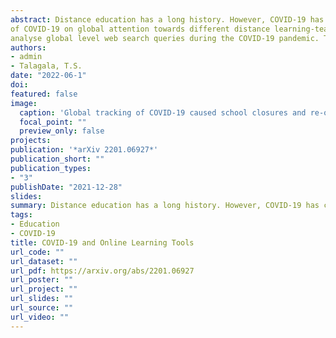 ```yaml
---
abstract: Distance education has a long history. However, COVID-19 has created a new era of distance education. Due to the increasing demand, various distance learning solutions have been introduced for different distance education purposes. In this study, we investigated the impact
of COVID-19 on global attention towards different distance learning-teaching tools. We used Google Trend search queries as a proxy to quantify the popularity and public interest towards different distance education solutions. Both visual and analytical approaches were used to
analyse global level web search queries during the COVID-19 pandemic. This can provide a fast first step guide to identifying the most popular online learning tools available for different educational purposes. The results allow the teachers to narrow down the search space and deepen their exploration of prominent distance education solutions to support their online teaching. The R code and data to reproduce the results of this work are available in the online supplementary materials.
authors:
- admin 
- Talagala, T.S.
date: "2022-06-1"
doi: 
featured: false
image:
  caption: 'Global tracking of COVID-19 caused school closures and re-openings'
  focal_point: ""
  preview_only: false
projects:
publication: '*arXiv 2201.06927*'
publication_short: ""
publication_types:
- "3"
publishDate: "2021-12-28"
slides: 
summary: Distance education has a long history. However, COVID-19 has created a new era of distance education. Due to the increasing demand, various distance learning solutions have been introduced for different distance education purposes. In this study, we investigated the impact of COVID-19 on global attention towards different distance learning-teaching tools.
tags:
- Education
- COVID-19
title: COVID-19 and Online Learning Tools
url_code: ""
url_dataset: ""
url_pdf: https://arxiv.org/abs/2201.06927
url_poster: ""
url_project: ""
url_slides: ""
url_source: ""
url_video: ""
---
```


